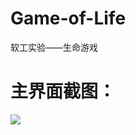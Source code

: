 # Game-of-Life
软工实验——生命游戏
# 主界面截图：
![](https://github.com/Xiaojianlei/Game-of-Life/blob/master/screenshots/主界面.png)
